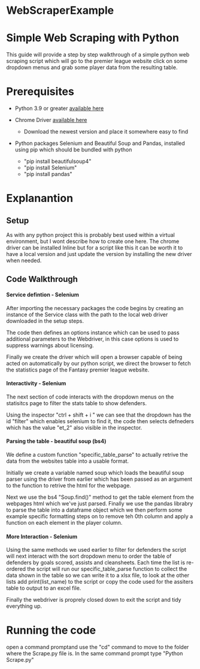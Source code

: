 # WebScraperExample

# Simple Web Scraping with Python

This guide will provide a step by step walkthrough of a simple python web scraping script which will go to the premier league website click on some dropdown menus and grab some player data from the resulting table.

# Prerequisites

- Python 3.9 or greater [available here](https://www.python.org/downloads/release/python-390/)
  
- Chrome Driver  [available here](https://chromedriver.chromium.org/downloads)
  - Download the newest version and place it somewhere easy to find
  
- Python packages Selenium and Beautiful Soup and Pandas, installed using pip which should be bundled with python
  - "pip install beautifulsoup4"
  - "pip install Selenium"
  - "pip install pandas"
  

# Explanantion

## Setup

As with any python project this is probably best used within a virtual environment, but I wont describe how to create one here. The chrome driver can be installed Inline but for a script like this it can be worth it to have a local version and just update the version by installing the new driver when needed.

## Code Walkthrough

#### Service defintion - Selenium

After importing the necessary packages the code begins by creating an instance of the Service class with the path to the local web driver downloaded in the setup steps.

The code then defines an options instance which can be used to pass additional parameters to the Webdriver, in this case options is used to suppress warnings about licensing.

Finally we create the driver which will open a browser capable of being acted on automatically by our python script, we direct the browser to fetch the statistics page of the Fantasy premier league website.

#### Interactivity - Selenium

The next section of code interacts with the dropdown menus on the statisitcs page to filter the stats table to show defenders.

Using the inspector "ctrl + shift + i " we can see that the dropdown has the id "filter" which enables selenium to find it, the code then selects defneders which has the value "et_2" also visible in the inspector.

#### Parsing the table - beautiful soup (bs4)

We define a custom function "specific_table_parse" to actually retrive the data from the websites table into a usable format.

Initially we create a variable named soup which loads the beautiful soup parser using the driver from earlier which has been passed as an argument to the function to retrive the html for the webpage.

Next we use the bs4 "Soup.find()" method to get the table element from the webpages html which we've just parsed. Finally we use the pandas librabry to parse the table into a dataframe object which we then perform some example specific formatting steps on to remove teh 0th column and apply a function on each element in the player column.

#### More Interaction - Selenium

Using the same methods we used earlier to filter for defenders the script will next interact with the sort dropdown menu to order the table of defenders by goals scored, assists and cleansheets. Each time the list is re-ordered the script will run our specific_table_parse function to collect the data shown in the table so we can write it to a xlsx file, to look at the other lists add print(list_name) to the script or copy the code used for the assiters table to output to an excel file.

Finally the webdriver is proprely closed down to exit the script and tidy everything up.

# Running the code
open a command promptand use the "cd" command to move to the folder where the Scrape.py file is. In the same command prompt type "Python Scrape.py"
